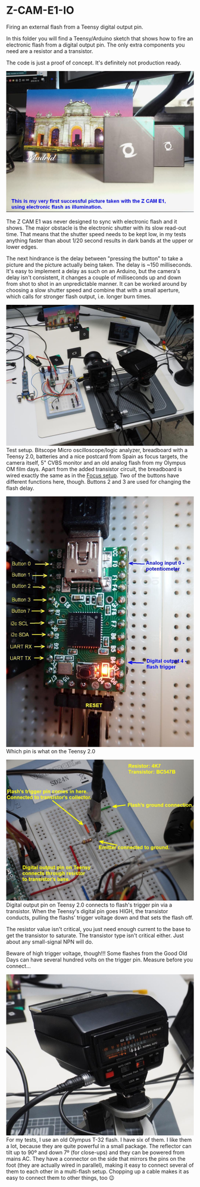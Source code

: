 # Z-CAM-E1-IO
Firing an external flash from a Teensy digital output pin.

In this folder you will find a Teensy/Arduino sketch that shows how to fire an electronic flash from a digital output pin. The only extra components you need are a resistor and a transistor.

The code is just a proof of concept. It's definitely not production ready.


![My very first successful flash exposure with the Z CAM E1](First_Flash_Pic_with_ZCAM_E1_anno.jpg)

The Z CAM E1 was never designed to sync with electronic flash and it shows. The major obstacle is the electronic shutter with its slow read-out time. That means that the shutter speed needs to be kept low, in my tests anything faster than about 1/20 second results in dark bands at the upper or lower edges.

The next hindrance is the delay between "pressing the button" to take a picture and the picture actually being taken. The delay is ~150 milliseconds. It's easy to implement a delay as such on an Arduino, but the camera's delay isn't consistent, it changes a couple of milliseconds up and down from shot to shot in an unpredictable manner. It can be worked around by choosing a slow shutter speed and combine that with a small aperture, which calls for stronger flash output, i.e. longer burn times.

![My test setup](Flash_Test_Setup.jpg)
Test setup. Bitscope Micro oscilloscope/logic analyzer, breadboard with a Teensy 2.0, batteries and a nice postcard from Spain as focus targets, the camera itself, 5" CVBS monitor and an old analog flash from my Olympus OM film days.
Apart from the added transistor circuit, the breadboard is wired exactly the same as in the [Focus setup](https://github.com/RagnarJensen/Z-CAM-E1-IO/tree/master/Focus). Two of the buttons have different functions here, though. Buttons 2 and 3 are used for changing the flash delay.

![Connections on the Teensy](Connections_Teensy.jpg)
Which pin is what on the Teensy 2.0


![Flash connection to the Teensy](Flash_Trigger_Circuit.jpg)
Digital output pin on Teensy 2.0 connects to flash's trigger pin via a transistor. When the Teensy's digital pin goes HIGH, the transistor conducts, pulling the flashs' trigger voltage down and that sets the flash off.

The resistor value isn't critical, you just need enough current to the base to get the transistor to saturate. The transistor type isn't critical either. Just about any small-signal NPN will do.

Beware of high trigger voltage, though!!! Some flashes from the Good Old Days can have several hundred volts on the trigger pin. Measure before you connect...

![The test flash](Olympus_T32.jpg)
For my tests, I use an old Olympus T-32 flash. I have six of them. I like them a lot, because they are quite powerful in a small package. The reflector can tilt up to 90º and down 7º (for close-ups) and they can be powered from mains AC.  They have a connector on the side that mirrors the pins on the foot (they are actually wired in parallel), making it easy to connect several of them to each other in a multi-flash setup. Chopping up a cable makes it as easy to connect them to other things, too :wink:






